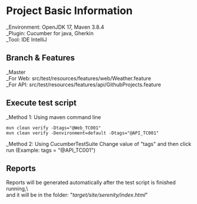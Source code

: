 # Project Basic Information
_Environment: OpenJDK 17, Maven 3.8.4\
_Plugin: Cucumber for java, Gherkin\
_Tool: IDE IntelliJ

## Branch & Features
_Master\
_For Web: src/test/resources/features/web/Weather.feature\
_For API: src/test/resources/features/api/GithubProjects.feature

## Execute test script
_Method 1: Using maven command line
```
mvn clean verify -Dtags="@Web_TC001"
mvn clean verify -Denvironment=default -Dtags="@API_TC001"
```
_Method 2: Using CucumberTestSuite
Change value of "tags" and then click run (Example: tags = "@API_TC001")

## Reports
Reports will be generated automatically after the test script is finished running,\  
and it will be in the folder: "_target/site/serenity/index.html_"







